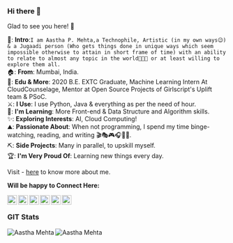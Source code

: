 ### Hi there 👋

<!--
**AasthaGithub/AasthaGithub** is a ✨ _special_ ✨ repository because its `README.md` (this file) appears on your GitHub profile.

Here are some ideas to get you started:

- 🔭 I’m currently working on ...
- 🌱 I’m currently learning ...
- 👯 I’m looking to collaborate on ...
- 🤔 I’m looking for help with ...
- 💬 Ask me about ...
- 📫 How to reach me: ...
- 😄 Pronouns: ...
- ⚡ Fun fact: ...
![Name](https://github.com/Name.gif)
-->

Glad to see you here! 🤩  

📑: **Intro**:`I am Aastha P. Mehta,a Technophile, Artistic (in my own ways😉) & a Jugaadi person (Who gets things done in unique ways which seem impossible otherwise to attain in short frame of time) with an ability to relate to almost any topic in the world🏁🌞✨ or at least willing to explore them all.`<br>
🏠: **From**: Mumbai, India.  <br>
👩: **Edu & More**: 2020 B.E. EXTC Graduate, Machine Learning Intern At CloudCounselage, Mentor at Open Source Projects of Girlscript's Uplift team & PSoC.<br>
⚔️: **I Use**: I use Python, Java & everything as per the need of hour.<br>
📖: **I'm Learning**: More Front-end & Data Structure and Algorithm skills.<br>
✨: **Exploring Interests**: AI, Cloud Computing! <br>
⛰️: **Passionate About**: When not programming, I spend my time binge-watching, reading, and writing 🎬🎭🎮🎧🎨🎲.<br>
⛏️: **Side Projects**: Many in parallel, to upskill myself.<br>
🏆: **I'm Very Proud Of**: Learning new things every day.<br>

Visit - [here](https://medium.com/@aasthamehta2704/first-blogger-blog-faqs-about-me-d4b54ca9268b) to know more about me.<br>

**Will be happy to Connect Here:**

<a href="www.linkedin.com/in/AasthaMehtaTech">
  <img align="left" alt="Aastha's Linkdein" width="22px" src="https://cdn.jsdelivr.net/npm/simple-icons@v3/icons/linkedin.svg" />
</a>
<a href="https://github.com/AasthaGithub">
  <img align="left" alt="Aastha's Github" width="22px" src="https://cdn.jsdelivr.net/npm/simple-icons@v3/icons/github.svg" />
</a>
<a href="https://medium.com/@aasthamehta2704/">
<img align="left" alt="Aastha's Medium" width="22px" src="https://cdn.jsdelivr.net/npm/simple-icons@v3/icons/medium.svg" />
</a>
<a href="https://t.me/AasthaMe">
  <img align="left" alt="Aastha's Telegram" width="22px" src="https://cdn.jsdelivr.net/npm/simple-icons@v3/icons/telegram.svg" />
</a>
<a href="https://www.instagram.com/aastha_mehta_/">
  <img align="left" alt="Aastha's Instagram" width="22px" src="https://cdn.jsdelivr.net/npm/simple-icons@v3/icons/instagram.svg" />
</a>
<a href="https://www.quora.com/profile/Aastha-Mehta-11">
  <img align="left" alt="Aastha's Facebook" width="22px" src="https://cdn.jsdelivr.net/npm/simple-icons@v3/icons/quora.svg" />
</a><br>

### GIT Stats
<img align="left" src="https://github-readme-stats.vercel.app/api/top-langs/?username=AasthaGithub&layout=compact&hide=html&theme=radical" alt="Aastha Mehta" />
<img align="left" src="https://github-readme-stats.vercel.app/api?username=AasthaGithub&show_icons=true&theme=radical" alt="Aastha Mehta" /><br>
